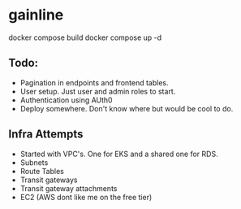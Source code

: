 # gainline

docker compose build
docker compose up -d

## Todo:

- Pagination in endpoints and frontend tables.
- User setup. Just user and admin roles to start.
- Authentication using AUth0
- Deploy somewhere. Don't know where but would be cool to do.

## Infra Attempts

- Started with VPC's. One for EKS and a shared one for RDS.
- Subnets
- Route Tables
- Transit gateways
- Transit gateway attachments
- EC2 (AWS dont like me on the free tier)
